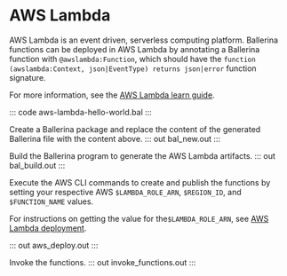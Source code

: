 # AWS Lambda

AWS Lambda is an event driven, serverless computing platform. Ballerina functions can be deployed in AWS Lambda by annotating a Ballerina function with `@awslambda:Function`, which should have the `function (awslambda:Context, json|EventType) returns json|error` function signature.

For more information, see the [AWS Lambda learn guide](/learn/run-in-the-cloud/function-as-a-service/aws-lambda/).

::: code aws-lambda-hello-world.bal :::

Create a Ballerina package and replace the content of the generated Ballerina file with the content above.
::: out bal_new.out :::

Build the Ballerina program to generate the AWS Lambda artifacts.
::: out bal_build.out :::

Execute the AWS CLI commands to create and publish the functions by setting your respective AWS `$LAMBDA_ROLE_ARN`, `$REGION_ID`, and `$FUNCTION_NAME` values. 

For instructions on getting the value for the`$LAMBDA_ROLE_ARN`, see [AWS Lambda deployment](/learn/run-in-the-cloud/function-as-a-service/aws-lambda/).

::: out aws_deploy.out :::

Invoke the functions.
::: out invoke_functions.out :::
